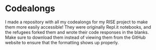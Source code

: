 # Codealongs
I made a repository with all my codealongs for my RISE project to make them more easily accessible! They were originally Repl.it notebooks, and the refugees forked them and wrote their code responses in the blanks. Make sure to download them instead of viewing them from the GitHub website to ensure that the formatting shows up properly.
